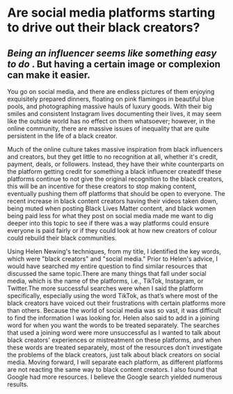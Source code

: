 # Are social media platforms starting to drive out their black creators?

## *Being an influencer seems like something easy to do* . But having a certain image or complexion can make it easier.

You go on social media, and there are endless pictures of them enjoying exquisitely prepared dinners, floating on pink flamingos in beautiful blue pools, 
and photographing massive hauls of luxury goods. With their big smiles and consistent Instagram lives documenting their lives, 
it may seem like the outside world has no effect on them whatsoever; however, in the online community, there are massive issues of 
inequality that are quite persistent in the life of a black creator.

Much of the online culture takes massive inspiration from black influencers and creators, but they get little to no recognition at all, 
whether it's credit, payment, deals, or followers. Instead, they have their white counterparts on the platform getting credit for something 
a black influencer createdIf these platforms continue to not give the original recognition to the black creators, this will be an incentive for these creators 
to stop making content, eventually pushing them off platforms that should be open to everyone. The recent increase in black content creators having their videos 
taken down, being muted when posting Black Lives Matter content, and black women being paid less for what they post on social media made me want to dig deeper 
into this topic to see if there was a way platforms could ensure everyone is paid fairly or if they could look at how new creators of colour could rebuild their black communities.

Using Helen Newing's techniques, from my title, I identified the key words, which were "black creators" and "social media." Prior to Helen's advice, 
I would have searched my entire question to find similar resources that discussed the same topic.There are many things that fall under social media,
which is the name of the platforms, i.e., TikTok, Instagram, or Twitter.The more successful searches were when I said the platform specifically, especially using the word TikTok, 
as that’s where most of the black creators have voiced out their frustrations with certain platforms more than others. Because the world of social media was so vast, it was difficult 
to find the information I was looking for. Helen also said to add in a joining word for when you want the words to be treated separately. The searches that used a joining word were 
more unsuccessful as I wanted to talk about black creators' experiences or mistreatment on these platforms, and when these words are treated separately, most of the resources don’t 
investigate the problems of the black creators, just talk about black creators on social media. Moving forward, I will separate each platform, as different platforms are not reacting 
the same way to black content creators. I also found that Google had more resources. I believe the Google search yielded numerous results. 
